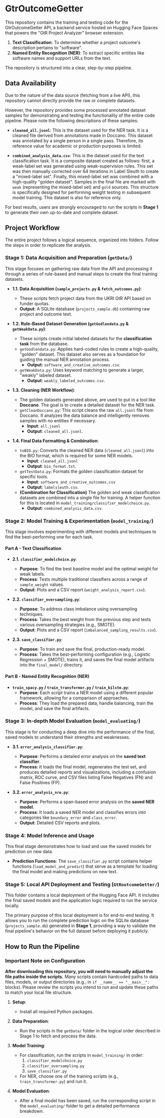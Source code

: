 # GtrOutcomeGetter
This repository contains the training and testing code for the GtrOutcomeGetter API, a backend service hosted on Hugging Face Spaces that powers the "GtR Project Analyzer" browser extension.
1.	**Text Classification**: To determine whether a project outcome's description pertains to "software".
2.	**Named Entity Recognition (NER)**: To extract specific entities like software names and support URLs from the text.

The repository is structured into a clear, step-by-step pipeline.

## Data Availability

Due to the nature of the data source (fetching from a live API), this repository cannot directly provide the raw or complete datasets.

However, the repository provides some processed annotated dataset samples for demonstrating and testing the functionality of the entire code pipeline. Please note the following descriptions of these samples:

* **`cleaned_all.jsonl`**: This is the dataset used for the NER task. It is a cleaned file derived from annotations made in Doccano. This dataset was annotated by a single person in a single pass. Therefore, its reference value for academic or production purposes is limited.

* **`combined_analysis_data.csv`**: This is the dataset used for the text classification task. It is a composite dataset created as follows: first, a weak-label set was generated using weak-supervision rules. This set was then manually corrected over 64 iterations in Label Sleuth to create a "mixed-label set". Finally, this mixed-label set was combined with a high-quality "golden dataset". Samples in the final file are marked with `weak` (representing the mixed-label set) and `gold` sources. This structure is specifically designed for performing weight testing in subsequent model training. This dataset is also for reference only.

For best results, users are strongly encouraged to run the scripts in **Stage 1** to generate their own up-to-date and complete dataset.

## Project Workflow

The entire project follows a logical sequence, organized into folders. Follow the steps in order to replicate the analysis.

### Stage 1: Data Acquisition and Preparation (`getData/`)

This stage focuses on gathering raw data from the API and processing it through a series of rule-based and manual steps to create the final training datasets.

* **1.1. Data Acquisition (`sample_projects.py` & `fetch_outcomes.py`)**:
    * These scripts fetch project data from the UKRI GtR API based on funder quotas.
    * **Output**: A SQLite database (`projects_sample.db`) containing raw project and outcome text.

* **1.2. Rule-Based Dataset Generation (`getGodlendata.py` & `getWeakData.py`)**:
    * These scripts create initial labeled datasets for the **classification task** from the database.
    * `getGodlendata.py`: Applies hard-coded rules to create a high-quality, "golden" dataset. This dataset also serves as a foundation for guiding the manual NER annotation process.
        * **Output**: `software_and_creative_outcomes.csv`.
    * `getWeakData.py`: Uses keyword matching to generate a larger, "weakly" labeled dataset.
        * **Output**: `weakly_labeled_outcomes.csv`.

* **1.3. Cleaning (NER Workflow)**:
    * The golden datasets generated above, are used to put in a tool like **Doccano**. The goal is to create a detailed dataset for the NER task.
    * `getCleanDoccano.py`: This script cleans the raw `all.jsonl` file from Doccano. It analyzes the data balance and intelligently removes samples with no entities if necessary.
        * **Input**: `all.jsonl`
        * **Output**: `cleaned_all.jsonl`.

* **1.4. Final Data Formatting & Combination**:
    * `toBIO.py`: Converts the cleaned NER data (`cleaned_all.jsonl`) into the BIO format, which is required for some NER models.
        * **Input**: `cleaned_all.jsonl`
        * **Output**: `bio_format.txt`.
    * `getTestData.py`: Formats the golden classification dataset for specific tools.
        * **Input**: `software_and_creative_outcomes.csv`
        * **Output**: `labelsleuth.csv`.
    * **(Combination for Classification)** The golden and weak classification datasets are combined into a single file for training. A helper function for this is located in `model_training/classifier_modelchoice.py`.
        * **Output**: `combined_analysis_data.csv`.

### Stage 2: Model Training & Experimentation (`model_training/`)

This stage involves experimenting with different models and techniques to find the best-performing one for each task.

#### Part A - Text Classification

* **2.1. `classifier_modelchoice.py`**:
    * **Purpose**: To find the best baseline model and the optimal weight for weak labels.
    * **Process**: Tests multiple traditional classifiers across a range of `sample_weight` values.
    * **Output**: Plots and a CSV report (`weight_analysis_report.csv`).

* **2.2. `classifier_oversampling.py`**:
    * **Purpose**: To address class imbalance using oversampling techniques.
    * **Process**: Takes the best weight from the previous step and tests various oversampling strategies (e.g., SMOTE).
    * **Output**: Plots and a CSV report (`imbalanced_sampling_results.csv`).

* **2.3. `save_classifier.py`**:
    * **Purpose**: To train and save the final, production-ready model.
    * **Process**: Takes the best-performing configuration (e.g., Logistic Regression + SMOTE), trains it, and saves the final model artifacts into the `final_model/` directory.

#### Part B - Named Entity Recognition (NER)

* **`train_spacy.py` / `train_transformer.py` / `train_bilstm.py`**:
    * **Purpose**: Each script trains a NER model using a different popular framework, allowing for a comparison of approaches.
    * **Process**: They load the prepared data, handle balancing, train the model, and save the final artifacts.

### Stage 3: In-depth Model Evaluation (`model_evaluating/`)

This stage is for conducting a deep dive into the performance of the final, saved models to understand their strengths and weaknesses.

* **3.1. `error_analysis_classifier.py`**:
    * **Purpose**: Performs a detailed error analysis on the **saved text classifier**.
    * **Process**: It loads the final model, regenerates the test set, and produces detailed reports and visualizations, including a confusion matrix, ROC curve, and CSV files listing False Negatives (FN) and False Positives (FP).

* **3.2. `error_analysis_nre.py`**:
    * **Purpose**: Performs a span-based error analysis on the **saved NER model**.
    * **Process**: It loads a saved NER model and classifies errors into categories like `boundary_error` and `class_error`.
    * **Output**: Detailed CSV reports and plots.

### Stage 4: Model Inference and Usage

This final stage demonstrates how to load and use the saved models for prediction on new data.

* **Prediction Functions**: The `save_classifier.py` script contains helper functions (`load_model_and_predict`) that serve as a template for loading the final model and making predictions on new text.

### Stage 5: Local API Deployment and Testing (`GtRoutcomeGetter/`)

This folder contains a local deployment of the Hugging Face API. It includes the final saved models and the application logic required to run the service locally.

The primary purpose of this local deployment is for end-to-end testing. It allows you to run the complete prediction logic on the SQLite database (`projects_sample.db`) generated in **Stage 1**, providing a way to validate the final pipeline's behavior on the full dataset before deploying it publicly.

## How to Run the Pipeline

### Important Note on Configuration

**After downloading this repository, you will need to manually adjust the file paths inside the scripts.** Many scripts contain hardcoded paths to data files, models, or output directories (e.g., in `if __name__ == "__main__":` blocks). Please review the scripts you intend to run and update these paths to match your local file structure.

1.  **Setup**:
    * Install all required Python packages.
2.  **Data Preparation**:
    * Run the scripts in the `getData/` folder in the logical order described in Stage 1 to fetch and process the data.

3.  **Model Training**:
    * For classification, run the scripts in `model_training/` in order:
        1.  `classifier_modelchoice.py`
        2.  `classifier_oversampling.py`
        3.  `save_classifier.py`
    * For NER, choose one of the training scripts (e.g., `train_transformer.py`) and run it.

4.  **Model Evaluation**:
    * After a final model has been saved, run the corresponding script in the `model_evaluating/` folder to get a detailed performance breakdown.






